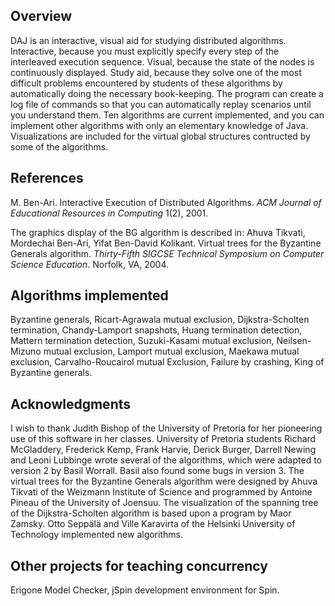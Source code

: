 ## Overview ##
DAJ is an interactive, visual aid for studying distributed algorithms. Interactive, because you must explicitly specify every step of the interleaved execution sequence. Visual, because the state of the nodes is continuously displayed. Study aid, because they solve one of the most difficult problems encountered by students of these algorithms by automatically doing the necessary book-keeping. The program can create a log file of commands so that you can automatically replay scenarios until you understand them. Ten algorithms are current implemented, and you can implement other algorithms with only an elementary knowledge of Java. Visualizations are included for the virtual global structures contructed by some of the algorithms.

## References ##
M. Ben-Ari. Interactive Execution of Distributed Algorithms. _ACM Journal of Educational Resources in Computing_ 1(2), 2001.

The graphics display of the BG algorithm is described in: Ahuva Tikvati, Mordechai Ben-Ari, Yifat Ben-David Kolikant. Virtual trees for the Byzantine Generals algorithm. _Thirty-Fifth SIGCSE Technical Symposium on Computer Science Education_. Norfolk, VA, 2004.

## Algorithms implemented ##
Byzantine generals, Ricart-Agrawala mutual exclusion, Dijkstra-Scholten termination, Chandy-Lamport snapshots, Huang termination detection, Mattern termination detection, Suzuki-Kasami mutual exclusion, Neilsen-Mizuno mutual exclusion, Lamport mutual exclusion, Maekawa mutual exclusion, Carvalho-Roucairol mutual Exclusion, Failure by crashing, King of Byzantine generals.

## Acknowledgments ##
I wish to thank Judith Bishop of the University of Pretoria for her pioneering use of this software in her classes. University of Pretoria students Richard McGladdery, Frederick Kemp, Frank Harvie, Derick Burger, Darrell Newing and Leoni Lubbinge wrote several of the algorithms, which were adapted to version 2 by Basil Worrall. Basil also found some bugs in version 3. The virtual trees for the Byzantine Generals algorithm were designed by Ahuva Tikvati of the Weizmann Institute of Science and programmed by Antoine Pineau of the University of Joensuu. The visualization of the spanning tree of the Dijkstra-Scholten algorithm is based upon a program by Maor Zamsky. Otto Seppälä and Ville Karavirta of the Helsinki University of Technology implemented new algorithms.

## Other projects for teaching concurrency ##
Erigone Model Checker, jSpin development environment for Spin.